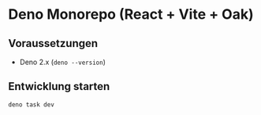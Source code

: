 # Deno Monorepo (React + Vite + Oak)

## Voraussetzungen
- Deno 2.x (`deno --version`)

## Entwicklung starten
```bash
deno task dev